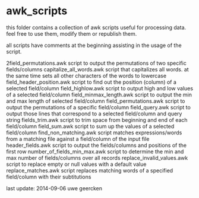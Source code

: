 awk_scripts
===========

this folder contains a collection of awk scripts
useful for processing data. feel free to  use them,
modify them or republish them.

all scripts have comments at the beginning assisting
in the usage of the script.

2field_permutations.awk			script to output the permutations of two specific fields/columns
capitalize_all_words.awk		script that capitalizes all words. at the same time sets all other characters of the words to lowercase
field_header_position.awk		script to find out the position (column) of a selected field/column
field_highlow.awk			script to output high and low values of a selected field/column
field_minmax_length.awk			script to output the min and max length of selected field/column
field_permutations.awk			script to output the permutations of a specific field/column
field_query.awk				script to output those lines that correspond to a selected field/column and query string
fields_trim.awk				script to trim space from beginning and end of each field/column
field_sum.awk				script to sum up the values of a selected field/column
find_non_matching.awk			script matches expressions/words from a matching file against a field/column of the input file
header_fields.awk			script to output the fields/columns and positions of the first row
number_of_fields_min_max.awk		script to determine the min and max number of fields/columns over all records
replace_invalid_values.awk		script to replace empty or null values with a default value
replace_matches.awk			script replaces matching words of a specified field/column with their subtitutions

last update: 2014-09-06 uwe geercken

